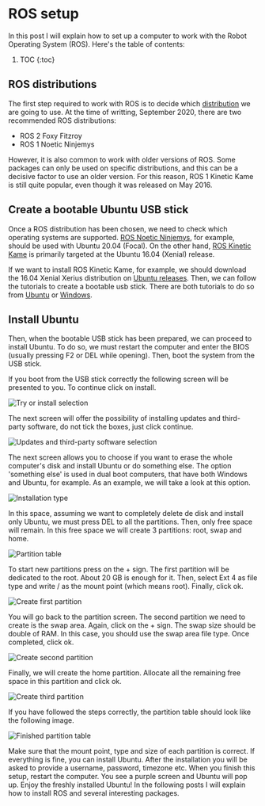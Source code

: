 # ROS setup

In this post I will explain how to set up a computer to work with the Robot Operating System (ROS). Here's the table of contents:

1. TOC
{:toc}

## ROS distributions

The first step required to work with ROS is to decide which [distribution](http://wiki.ros.org/Distributions) we are going to use. At the time of writting, September 2020, there are two recommended ROS distributions: 

- ROS 2 Foxy Fitzroy
- ROS 1 Noetic Ninjemys

However, it is also common to work with older versions of ROS. Some packages can only be used on specific distributions, and this can be a decisive factor to use an older version. For this reason, ROS 1 Kinetic Kame is still quite popular, even though it was released on May 2016.

## Create a bootable Ubuntu USB stick

Once a ROS distribution has been chosen, we need to check which operating systems are supported. [ROS Noetic Ninjemys](http://wiki.ros.org/noetic), for example, should be used with Ubuntu 20.04 (Focal). On the other hand, [ROS Kinetic Kame](http://wiki.ros.org/kinetic) is primarily targeted at the Ubuntu 16.04 (Xenial) release.

If we want to install ROS Kinetic Kame, for example, we should download the 16.04 Xenial Xerius distribution on [Ubuntu releases](https://releases.ubuntu.com/). Then, we can follow the tutorials to create a bootable usb stick. There are both tutorials to do so from [Ubuntu](https://ubuntu.com/tutorials/create-a-usb-stick-on-ubuntu#1-overview) or [Windows](https://ubuntu.com/tutorials/create-a-usb-stick-on-windows#1-overview).

## Install Ubuntu

Then, when the bootable USB stick has been prepared, we can proceed to install Ubuntu. To do so, we must restart the computer and enter the BIOS (usually pressing F2 or DEL while opening). Then, boot the system from the USB stick.

If you boot from the USB stick correctly the following screen will be presented to you. To continue click on install.

![](/images/1ubuntu.JPG "Try or install selection")

The next screen will offer the possibility of installing updates and third-party software, do not tick the boxes, just click continue.

![](/images/2ubuntu.JPG "Updates and third-party software selection")

The next screen allows you to choose if you want to erase the whole computer's disk and install Ubuntu or do something else. The option 'something else' is used in dual boot computers, that have both Windows and Ubuntu, for example. As an example, we will take a look at this option.

![](/images/3ubuntu.JPG "Installation type")

In this space, assuming we want to completely delete de disk and install only Ubuntu, we must press DEL to all the partitions. Then, only free space will remain. In this free space we will create 3 partitions: root, swap and home.

![](/images/4ubuntu.JPG "Partition table")

To start new partitions press on the + sign. The first partition will be dedicated to the root. About 20 GB is enough for it. Then, select Ext 4 as file type and write / as the mount point (which means root). Finally, click ok.

![](/images/5ubuntu.JPG "Create first partition")

You will go back to the partition screen. The second partition we need to create is the swap area. Again, click on the + sign. The swap size should be double of RAM. In this case, you should use the swap area file type. Once completed, click ok.

![](/images/6ubuntu.JPG "Create second partition")

Finally, we will create the home partition. Allocate all the remaining free space in this partition and click ok.

![](/images/7ubuntu.JPG "Create third partition")

If you have followed the steps correctly, the partition table should look like the following image.

![](/images/8ubuntu.JPG "Finished partition table")

Make sure that the mount point, type and size of each partition is correct. If everything is fine, you can install Ubuntu. After the installation you will be asked to provide a username, password, timezone etc. When you finish this setup, restart the computer. You see a purple screen and Ubuntu will pop up. Enjoy the freshly installed Ubuntu! In the following posts I will explain how to install ROS and several interesting packages.
